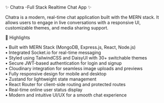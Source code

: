 ✨ Chatra -Full Stack Realtime Chat App ✨

Chatra is a modern, real-time chat application built with the MERN stack. It allows users to engage in live conversations with a responsive UI, customizable themes, and media sharing support. 

🚀 Highlights  

• Built with MERN Stack (MongoDB, Express.js, React, Node.js)  
• Integrated Socket.io for real-time messaging  
• Styled using TailwindCSS and DaisyUI with 30+ switchable themes  
• Secure JWT-based authentication for login and signup  
• Cloudinary integration for seamless image uploads and previews  
• Fully responsive design for mobile and desktop  
• Zustand for lightweight state management  
• React Router for client-side routing and protected routes  
• Real-time online user status display  
• Modern and intuitive UI/UX for a smooth chat experience

